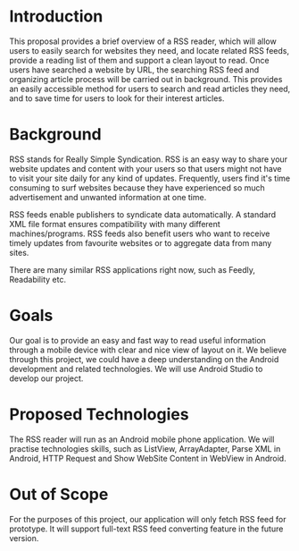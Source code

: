# Introduction
This proposal provides a brief overview of a RSS reader, which will allow users to easily search for websites they need, and locate related RSS feeds, provide a reading list of them and support a clean layout to read.  Once users have searched a website by URL, the searching RSS feed and organizing article process will be carried out in background.  This provides an easily accessible method for users to search and read articles they need, and to save time for users to look for their interest articles.

# Background
RSS stands for Really Simple Syndication. RSS is an easy way to share your website updates and content with your users so that users might not have to visit your site daily for any kind of updates. Frequently, users find it's time consuming to surf websites because they have experienced so much advertisement and unwanted information at one time.

RSS feeds enable publishers to syndicate data automatically. A standard XML file format ensures compatibility with many different machines/programs. RSS feeds also benefit users who want to receive timely updates from favourite websites or to aggregate data from many sites.

There are many similar RSS applications right now, such as Feedly, Readability etc.

# Goals
Our goal is to provide an easy and fast way to read useful information through a mobile device with clear and nice view of layout on it. We believe through this project, we could have a deep understanding on the Android development and related technologies. We will use Android Studio to develop our project.

# Proposed Technologies
The RSS reader will run as an Android mobile phone application. We will practise technologies skills, such as ListView, ArrayAdapter, Parse XML in Android, HTTP Request and Show WebSite Content in WebView in Android. 

# Out of Scope
For the purposes of this project, our application will only fetch RSS feed for prototype. It will support full-text RSS feed converting feature in the future version.
